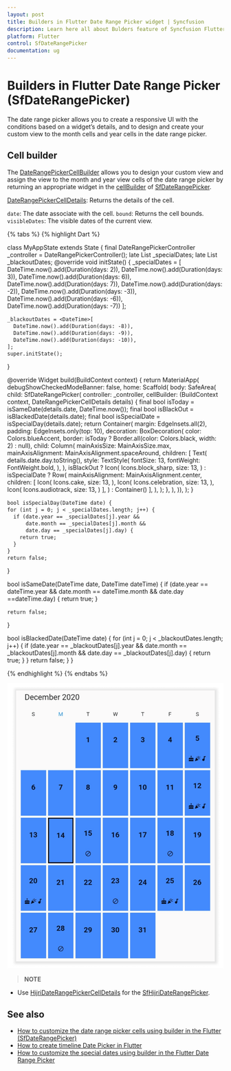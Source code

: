 ```yaml
---
layout: post
title: Builders in Flutter Date Range Picker widget | Syncfusion
description: Learn here all about Bulders feature of Syncfusion Flutter Date Range Picker (SfDateRangePicker) widget and more.
platform: Flutter
control: SfDateRangePicker
documentation: ug
---
```

# Builders in Flutter Date Range Picker (SfDateRangePicker)
The date range picker allows you to create a responsive UI with the conditions based on a widget’s details, and to design and create your custom view to the month cells and year cells in the date range picker.

## Cell builder
The [DateRangePickerCellBuilder](https://pub.dev/documentation/syncfusion_flutter_datepicker/latest/datepicker/DateRangePickerCellBuilder.html) allows you to design your custom view and assign the view to the month and year view cells of the date range picker by returning an appropriate widget in the [cellBuilder](https://pub.dev/documentation/syncfusion_flutter_datepicker/latest/datepicker/SfDateRangePicker/cellBuilder.html) of [SfDateRangePicker](https://pub.dev/documentation/syncfusion_flutter_datepicker/latest/datepicker/SfDateRangePicker-class.html).

[DateRangePickerCellDetails](https://pub.dev/documentation/syncfusion_flutter_datepicker/latest/datepicker/DateRangePickerCellDetails-class.html): Returns the details of the cell.

`date`: The date associate with the cell.
`bound`: Returns the cell bounds.
`visibleDates`: The visible dates of the current view.

{% tabs %}
{% highlight Dart %}

class MyAppState extends State<MyApp> {
  final DateRangePickerController _controller = DateRangePickerController();
  late List<DateTime> _specialDates;
  late List<DateTime> _blackoutDates;
  @override void initState() {
    _specialDates = <DateTime>[
      DateTime.now().add(Duration(days: 2)),
      DateTime.now().add(Duration(days: 3)),
      DateTime.now().add(Duration(days: 6)),
      DateTime.now().add(Duration(days: 7)),
      DateTime.now().add(Duration(days: -2)),
      DateTime.now().add(Duration(days: -3)),
      DateTime.now().add(Duration(days: -6)),
      DateTime.now().add(Duration(days: -7))
    ];

    _blackoutDates = <DateTime>[
      DateTime.now().add(Duration(days: -8)),
      DateTime.now().add(Duration(days: -9)),
      DateTime.now().add(Duration(days: -10)),
    ];
    super.initState();
  }

  @override
  Widget build(BuildContext context) {
    return MaterialApp(
      debugShowCheckedModeBanner: false,
      home: Scaffold(
          body: SafeArea(
            child: SfDateRangePicker(
              controller: _controller,
              cellBuilder:
                  (BuildContext context, DateRangePickerCellDetails details) {
                final bool isToday = isSameDate(details.date, DateTime.now());
                final bool isBlackOut = isBlackedDate(details.date);
                final bool isSpecialDate = isSpecialDay(details.date);
                return Container(
                  margin: EdgeInsets.all(2),
                  padding: EdgeInsets.only(top: 10),
                  decoration: BoxDecoration(
                      color: Colors.blueAccent,
                      border: isToday
                          ? Border.all(color: Colors.black, width: 2)
                          : null),
                  child: Column(
                    mainAxisSize: MainAxisSize.max,
                    mainAxisAlignment: MainAxisAlignment.spaceAround,
                    children: <Widget>[
                      Text(
                        details.date.day.toString(),
                        style: TextStyle(
                          fontSize: 13,
                          fontWeight: FontWeight.bold,
                        ),
                      ),
                      isBlackOut
                          ? Icon(
                        Icons.block_sharp,
                        size: 13,
                      )
                          : isSpecialDate
                          ? Row(
                        mainAxisAlignment: MainAxisAlignment.center,
                        children: [
                          Icon(
                            Icons.cake,
                            size: 13,
                          ),
                          Icon(
                            Icons.celebration,
                            size: 13,
                          ),
                          Icon(
                            Icons.audiotrack,
                            size: 13,
                          )
                        ],
                      )
                          : Container()
                    ],
                  ),
                );
              },
            ),
          )),
    );
  }
  
    bool isSpecialDay(DateTime date) {
    for (int j = 0; j < _specialDates.length; j++) {
      if (date.year == _specialDates[j].year &&
          date.month == _specialDates[j].month &&
          date.day == _specialDates[j].day) {
        return true;
      }
    }
    return false;
  }

  bool isSameDate(DateTime date, DateTime dateTime) {
  if (date.year == dateTime.year &&
          date.month == dateTime.month &&
          date.day ==dateTime.day) {
        return true;
      }

    return false;
  }

  bool isBlackedDate(DateTime date) {
    for (int j = 0; j < _blackoutDates.length; j++) {
      if (date.year == _blackoutDates[j].year &&
          date.month == _blackoutDates[j].month &&
          date.day == _blackoutDates[j].day) {
        return true;
      }
    }
    return false;
  }
}


{% endhighlight %}
{% endtabs %}

![Cell builder](images/builders/cell-builder.png)

>**NOTE** 
* Use [HijriDateRangePickerCellDetails]() for the [SfHijriDateRangePicker](https://pub.dev/documentation/syncfusion_flutter_datepicker/latest/datepicker/SfHijriDateRangePicker-class.html).


## See also

* [How to customize the date range picker cells using builder in the Flutter (SfDateRangePicker)](https://www.syncfusion.com/kb/12208/how-to-customize-the-date-range-picker-cells-using-builder-in-the-flutter-sfdaterangepicker)
* [How to create timeline Date Picker in Flutter](https://www.syncfusion.com/kb/12474/how-to-create-timeline-date-picker-in-flutter)
* [How to customize the special dates using builder in the Flutter Date Range Picker](https://www.syncfusion.com/kb/12374/how-to-customize-the-special-dates-using-builder-in-the-flutter-date-range-picker)